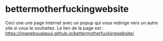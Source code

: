 # bettermotherfuckingwebsite
Ceci une une page internet avec un popup qui vous redirige vers un autre site si vous le souhaitez.
Le lien de la page est :
https://imaneboualaoui.github.io/bettermotherfuckingwebsite/
